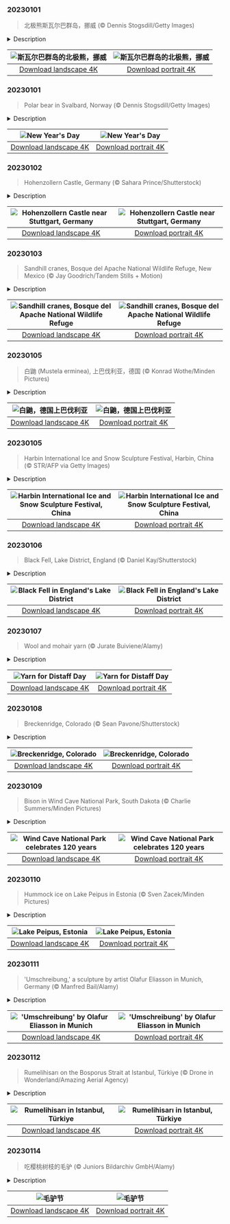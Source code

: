 

### 20230101

> 北极熊斯瓦尔巴群岛，挪威 (© Dennis Stogsdill/Getty Images)

<details>
<summary>Description</summary>

> 如果你计划在新年第一天跳进冰冷刺骨的湖泊或海湾，那么你就会明白我们今天为什么要展示这张拍摄于挪威斯瓦尔巴群岛的照片。世界各地的人们常常在新年第一天像北极熊一样跳进水里。无论他们是为了慈善、忏悔，还是为了惊世骇俗，这都是迎接新年第一天的最好的方式。当然，对于北极熊来说，这可没什么特别的，不过是它们每天的日常而已。
> 
> 
> 
> 

</details>

| ![斯瓦尔巴群岛的北极熊，挪威](https://cn.bing.com/th?id=OHR.NorwayNYD_ZH-CN7856439066_UHD.jpg&pid=hp&w=400&h=224&rs=1&c=4) | ![斯瓦尔巴群岛的北极熊，挪威](https://cn.bing.com/th?id=OHR.NorwayNYD_ZH-CN7856439066_1080x1920.jpg&pid=hp&w=155&h=315&rs=1&c=4) |
|:---------:|:---------:|
| [Download landscape 4K](https://cn.bing.com/th?id=OHR.NorwayNYD_ZH-CN7856439066_UHD.jpg) | [Download portrait 4K](https://cn.bing.com/th?id=OHR.NorwayNYD_ZH-CN7856439066_1080x1920.jpg) |

### 20230101

> Polar bear in Svalbard, Norway (© Dennis Stogsdill/Getty Images)

<details>
<summary>Description</summary>

> If your first scheduled activity of the day has ever involved intentionally jumping into an icy lake or a frigid bay, then you understand the relevance of today's image from the Svalbard Islands of Norway. Polar bear plunges, as these swims have come to be known, take place all over the world, often on New Year's Day. Whether people take the plunge for charity, penance, or shock value, there's no better way to put an exclamation point on the first day of the year. Of course, for actual polar bears, ice cold plunges are an everyday occurrence and won't elicit much more than a yawn.
> 
> 
> 
> 

</details>

| ![New Year's Day](https://cn.bing.com/th?id=OHR.NorwayNYD_EN-US3880728634_UHD.jpg&pid=hp&w=400&h=224&rs=1&c=4) | ![New Year's Day](https://cn.bing.com/th?id=OHR.NorwayNYD_EN-US3880728634_1080x1920.jpg&pid=hp&w=155&h=315&rs=1&c=4) |
|:---------:|:---------:|
| [Download landscape 4K](https://cn.bing.com/th?id=OHR.NorwayNYD_EN-US3880728634_UHD.jpg) | [Download portrait 4K](https://cn.bing.com/th?id=OHR.NorwayNYD_EN-US3880728634_1080x1920.jpg) |

### 20230102

> Hohenzollern Castle, Germany (© Sahara Prince/Shutterstock)

<details>
<summary>Description</summary>

> For the charming Hohenzollern Castle, the third time really was the charm. Constructed on the top of Hohenzollern Mountain in the 11th century, the castle was largely ruined by a 10-month siege in 1423, only to be rebuilt a few decades later. It then served as an important strategic stronghold before again falling into disrepair. In the 19th century, King Frederick William IV of Prussia, best remembered for his commitment to building great works across Germany, had a new castle built on the grounds, replacing almost all the 15th-century construction. Today, Hohenzollern Castle is an open-air museum that hosts more than 350,000 visitors per year, making it one of the most-visited castles in Germany.
> 
> 
> 
> 

</details>

| ![Hohenzollern Castle near Stuttgart, Germany](https://cn.bing.com/th?id=OHR.HohenzollernBurg_EN-US3949412118_UHD.jpg&pid=hp&w=400&h=224&rs=1&c=4) | ![Hohenzollern Castle near Stuttgart, Germany](https://cn.bing.com/th?id=OHR.HohenzollernBurg_EN-US3949412118_1080x1920.jpg&pid=hp&w=155&h=315&rs=1&c=4) |
|:---------:|:---------:|
| [Download landscape 4K](https://cn.bing.com/th?id=OHR.HohenzollernBurg_EN-US3949412118_UHD.jpg) | [Download portrait 4K](https://cn.bing.com/th?id=OHR.HohenzollernBurg_EN-US3949412118_1080x1920.jpg) |

### 20230103

> Sandhill cranes, Bosque del Apache National Wildlife Refuge, New Mexico (© Jay Goodrich/Tandem Stills + Motion)

<details>
<summary>Description</summary>

> Hey, don't judge. Migrating takes it out of you! Yes, these sandhill cranes are sleeping on their feet in the waters of the Bosque del Apache National Wildlife Refuge in southern New Mexico. The birds start arriving around Halloween each year, and as many as 10,000 of them will stay to rest and feed in local fields until February. What's on the menu? Well, sandhill cranes aren't picky; they'll eat whatever's available, from plants and grains, to insects, snails, and even snakes. And they have plenty of avian company at this beautiful refuge each winter—whooping cranes, ducks, and snow geese from as far away as Alaska and Siberia also count Bosque del Apache as a favorite resting spot before heading north to their breeding grounds when the days get warmer. Thankfully, there's plenty of room to spread their wings at the 57,000-acre refuge.
> 
> 
> 
> 

</details>

| ![Sandhill cranes, Bosque del Apache National Wildlife Refuge](https://cn.bing.com/th?id=OHR.SandhillSleeping_EN-US4023790571_UHD.jpg&pid=hp&w=400&h=224&rs=1&c=4) | ![Sandhill cranes, Bosque del Apache National Wildlife Refuge](https://cn.bing.com/th?id=OHR.SandhillSleeping_EN-US4023790571_1080x1920.jpg&pid=hp&w=155&h=315&rs=1&c=4) |
|:---------:|:---------:|
| [Download landscape 4K](https://cn.bing.com/th?id=OHR.SandhillSleeping_EN-US4023790571_UHD.jpg) | [Download portrait 4K](https://cn.bing.com/th?id=OHR.SandhillSleeping_EN-US4023790571_1080x1920.jpg) |

### 20230105

> 白鼬 (Mustela erminea), 上巴伐利亚，德国 (© Konrad Wothe/Minden Pictures)

<details>
<summary>Description</summary>

> 白鼬（Mustela erminea），又称欧亚白鼬、白令亚貂和貂，是一种原产于欧亚大陆和北美洲北部的鼬科动物。多栖息于沼泽、林地、农田，食肉动物，主食为鸟类和小型哺乳动物。白鼬是一种软萌可爱的动物，它的体长在170~330毫米，体重为25~116克，身材非常娇小。随着季节变化，白鼬的毛发颜色会发生变化。到了冬季，就像它的名字一样，会变为一身漂亮的纯白色皮毛，哦对了，尾巴尖还有一点点黑色，这是无冬历夏始终如一的。
> 
> 
> 
> 

</details>

| ![白鼬，德国上巴伐利亚](https://cn.bing.com/th?id=OHR.HermelinSchnee_ZH-CN8839783506_UHD.jpg&pid=hp&w=400&h=224&rs=1&c=4) | ![白鼬，德国上巴伐利亚](https://cn.bing.com/th?id=OHR.HermelinSchnee_ZH-CN8839783506_1080x1920.jpg&pid=hp&w=155&h=315&rs=1&c=4) |
|:---------:|:---------:|
| [Download landscape 4K](https://cn.bing.com/th?id=OHR.HermelinSchnee_ZH-CN8839783506_UHD.jpg) | [Download portrait 4K](https://cn.bing.com/th?id=OHR.HermelinSchnee_ZH-CN8839783506_1080x1920.jpg) |

### 20230105

> Harbin International Ice and Snow Sculpture Festival, Harbin, China (© STR/AFP via Getty Images)

<details>
<summary>Description</summary>

> The Harbin International Ice and Snow Sculpture Festival, in China's Heilongjiang province, begins today with all the spectacle and fanfare you'd expect from the world's largest festival of its kind. Big, bold, and beautiful, the event features more than 2,000 ice sculptures made from 240,000 cubic yards of ice collected by nearly a thousand workers from the nearby Songhua River. Many of the sculptures are illuminated with colored lights, creating a vibrant, glowing world of ice. It's estimated the colorful sights attract more than 18 million visitors each year. The event, which runs through late February, also features alpine skiing, cold water swimming in the aforementioned Songhua, as well as a festive ice lantern show.
> 
> 
> 
> 

</details>

| ![Harbin International Ice and Snow Sculpture Festival, China](https://cn.bing.com/th?id=OHR.HIISSF_EN-US4182845947_UHD.jpg&pid=hp&w=400&h=224&rs=1&c=4) | ![Harbin International Ice and Snow Sculpture Festival, China](https://cn.bing.com/th?id=OHR.HIISSF_EN-US4182845947_1080x1920.jpg&pid=hp&w=155&h=315&rs=1&c=4) |
|:---------:|:---------:|
| [Download landscape 4K](https://cn.bing.com/th?id=OHR.HIISSF_EN-US4182845947_UHD.jpg) | [Download portrait 4K](https://cn.bing.com/th?id=OHR.HIISSF_EN-US4182845947_1080x1920.jpg) |

### 20230106

> Black Fell, Lake District, England (© Daniel Kay/Shutterstock)

<details>
<summary>Description</summary>

> Today's lovely landscape requires a slight bit of explanation. We're at Black Fell, which can be found in the Lake District of England. The term 'fell' originates from the Old Norse term for mountain, but it mostly applies to high, barren areas and, in the Lake District specifically, the area was usually uncultivated and used for grazing. Black Fell, which is a little over 1,000 feet high, has some acclaim, having been mentioned in Alfred Wainwright's 'Pictorial Guide to the Lakeland Fells' as a prime viewing area. No matter which direction you gaze, you're sure to see something wonderful.
> 
> 
> 
> 

</details>

| ![Black Fell in England's Lake District](https://cn.bing.com/th?id=OHR.BlackFell_EN-US4276698070_UHD.jpg&pid=hp&w=400&h=224&rs=1&c=4) | ![Black Fell in England's Lake District](https://cn.bing.com/th?id=OHR.BlackFell_EN-US4276698070_1080x1920.jpg&pid=hp&w=155&h=315&rs=1&c=4) |
|:---------:|:---------:|
| [Download landscape 4K](https://cn.bing.com/th?id=OHR.BlackFell_EN-US4276698070_UHD.jpg) | [Download portrait 4K](https://cn.bing.com/th?id=OHR.BlackFell_EN-US4276698070_1080x1920.jpg) |

### 20230107

> Wool and mohair yarn (© Jurate Buiviene/Alamy)

<details>
<summary>Description</summary>

> We're showcasing gorgeous soft wool and mohair yarn because today is Distaff Day, a celebration that dates back to medieval times. Truth be told, we're not convinced that it's really cause for celebration, since it marked women's return to spinning work after Christmas, following 12 blissful, chore-free days.
> 
> The distaff is a tool that predates the invention of the spinning wheel. It holds wool neatly in place before it's spun on the spindle. Distaff Day symbolizes women's vital role in producing textiles for their communities and, just like the distaff, keeping everything in order and running smoothly.
> 
> 

</details>

| ![Yarn for Distaff Day](https://cn.bing.com/th?id=OHR.Mohair_EN-US4379797092_UHD.jpg&pid=hp&w=400&h=224&rs=1&c=4) | ![Yarn for Distaff Day](https://cn.bing.com/th?id=OHR.Mohair_EN-US4379797092_1080x1920.jpg&pid=hp&w=155&h=315&rs=1&c=4) |
|:---------:|:---------:|
| [Download landscape 4K](https://cn.bing.com/th?id=OHR.Mohair_EN-US4379797092_UHD.jpg) | [Download portrait 4K](https://cn.bing.com/th?id=OHR.Mohair_EN-US4379797092_1080x1920.jpg) |

### 20230108

> Breckenridge, Colorado (© Sean Pavone/Shutterstock)

<details>
<summary>Description</summary>

> Gold mining put this Rocky Mountain town on the map in the 1860s, but today the real gold is the powdery snow that falls liberally on the slopes that surround the town. Breckenridge is one of Colorado's premier ski and snowboard destinations. The resort has 35 lifts servicing five peaks and 2,900 acres of terrain. The visitors—who also arrive in the summer to fish, cycle, and paddle—easily outnumber the 5,000 residents of this quaint village. The gold mines have long shut down, apart from hosting visits from tourists. The enduring value of Breckenridge is its natural beauty.
> 
> 
> 
> 

</details>

| ![Breckenridge, Colorado](https://cn.bing.com/th?id=OHR.Breckenridge_EN-US4460042968_UHD.jpg&pid=hp&w=400&h=224&rs=1&c=4) | ![Breckenridge, Colorado](https://cn.bing.com/th?id=OHR.Breckenridge_EN-US4460042968_1080x1920.jpg&pid=hp&w=155&h=315&rs=1&c=4) |
|:---------:|:---------:|
| [Download landscape 4K](https://cn.bing.com/th?id=OHR.Breckenridge_EN-US4460042968_UHD.jpg) | [Download portrait 4K](https://cn.bing.com/th?id=OHR.Breckenridge_EN-US4460042968_1080x1920.jpg) |

### 20230109

> Bison in Wind Cave National Park, South Dakota (© Charlie Summers/Minden Pictures)

<details>
<summary>Description</summary>

> Between the more famous national parks of Yellowstone and the Badlands lies Wind Cave National Park in South Dakota. Established 120 years ago, this national park is home to one of only four wild herds of genetically pure bison in North America. The two in our image are the descendants of 20 bison saved from slaughter by conservationists in the early 1900s. At the time, fewer than 1,000 wild bison were left alive out of a population that once numbered 50 million. Above ground, the park is the largest grass prairie in the country. Below ground lies one of the most extensive cave systems in the world. As the weather above changes, air flows into and out of the caves creating the wind for which the park was named.
> 
> 
> 
> 

</details>

| ![Wind Cave National Park celebrates 120 years](https://cn.bing.com/th?id=OHR.BisonWindCave_EN-US4537340482_UHD.jpg&pid=hp&w=400&h=224&rs=1&c=4) | ![Wind Cave National Park celebrates 120 years](https://cn.bing.com/th?id=OHR.BisonWindCave_EN-US4537340482_1080x1920.jpg&pid=hp&w=155&h=315&rs=1&c=4) |
|:---------:|:---------:|
| [Download landscape 4K](https://cn.bing.com/th?id=OHR.BisonWindCave_EN-US4537340482_UHD.jpg) | [Download portrait 4K](https://cn.bing.com/th?id=OHR.BisonWindCave_EN-US4537340482_1080x1920.jpg) |

### 20230110

> Hummock ice on Lake Peipus in Estonia (© Sven Zacek/Minden Pictures)

<details>
<summary>Description</summary>

> Lake Peipus, the fifth-largest lake in Europe, dates back hundreds of millions of years to the Paleozoic Era and is known for its sand dunes, which can 'sing' when the wind blows just right. In the winter the frozen lake surface may feature ice hummocks, as seen in this image. The hummocks are caused by slow, uneven pressure in the ice pack.
> 
> 
> 
> 

</details>

| ![Lake Peipus, Estonia](https://cn.bing.com/th?id=OHR.HummockIce_EN-US4606231645_UHD.jpg&pid=hp&w=400&h=224&rs=1&c=4) | ![Lake Peipus, Estonia](https://cn.bing.com/th?id=OHR.HummockIce_EN-US4606231645_1080x1920.jpg&pid=hp&w=155&h=315&rs=1&c=4) |
|:---------:|:---------:|
| [Download landscape 4K](https://cn.bing.com/th?id=OHR.HummockIce_EN-US4606231645_UHD.jpg) | [Download portrait 4K](https://cn.bing.com/th?id=OHR.HummockIce_EN-US4606231645_1080x1920.jpg) |

### 20230111

> 'Umschreibung,' a sculpture by artist Olafur Eliasson in Munich, Germany (© Manfred Bail/Alamy)

<details>
<summary>Description</summary>

> Making a New Year's resolution to boost your fitness? Let us present National Take the Stairs Day. (You're welcome.) The annual event began informally in 2016 and was later adopted by the American Lung Association. It's an ingenious way to nudge people to exercise—most of us encounter stairs during our day, so there's really no excuse. Climbing stairs is a low-impact activity that raises your heart rate and burns calories.
> 
> Of course, you may not have access to a cool, curly staircase like this beauty, which is actually a sculpture rather than a conduit. 'Umschreibung' is tucked away in an office building complex in Munich's Schwanthalerhöhe district. Creator Olafur Eliasson says he intended the sculpture—known locally as 'The Stairway to Heaven'—to convey 'movement without destination, a space defined by motion rather than walls.' Mission accomplished.
> 
> 

</details>

| !['Umschreibung' by Olafur Eliasson in Munich](https://cn.bing.com/th?id=OHR.Umschreibung_EN-US4693850900_UHD.jpg&pid=hp&w=400&h=224&rs=1&c=4) | !['Umschreibung' by Olafur Eliasson in Munich](https://cn.bing.com/th?id=OHR.Umschreibung_EN-US4693850900_1080x1920.jpg&pid=hp&w=155&h=315&rs=1&c=4) |
|:---------:|:---------:|
| [Download landscape 4K](https://cn.bing.com/th?id=OHR.Umschreibung_EN-US4693850900_UHD.jpg) | [Download portrait 4K](https://cn.bing.com/th?id=OHR.Umschreibung_EN-US4693850900_1080x1920.jpg) |

### 20230112

> Rumelihisarı on the Bosporus Strait at Istanbul, Türkiye (© Drone in Wonderland/Amazing Aerial Agency)

<details>
<summary>Description</summary>

> Though Türkiye usually lives up to expectations as a warm Mediterranean country, snow occasionally falls here. This winter dusting of Istanbul, Türkiye's largest city, brings into sharper focus the lines of Rumelihisarı in the center of our image. The structure, also known as Rumeli Fortress, was built in the 15th century by an Ottoman sultan as a way to choke naval traffic through the narrow Bosporus Strait. The Bosporus connects the Sea of Marmara to the Black Sea, separating Istanbul into what are often referred to as its 'European side' and 'Asian side.' Today, the fortress isn't used to fire upon ships but serves as a museum and concert venue. While the place has changed over the centuries, the killer view hasn't.
> 
> 
> 
> 

</details>

| ![Rumelihisarı in Istanbul, Türkiye](https://cn.bing.com/th?id=OHR.RumeliHisari_EN-US4800002879_UHD.jpg&pid=hp&w=400&h=224&rs=1&c=4) | ![Rumelihisarı in Istanbul, Türkiye](https://cn.bing.com/th?id=OHR.RumeliHisari_EN-US4800002879_1080x1920.jpg&pid=hp&w=155&h=315&rs=1&c=4) |
|:---------:|:---------:|
| [Download landscape 4K](https://cn.bing.com/th?id=OHR.RumeliHisari_EN-US4800002879_UHD.jpg) | [Download portrait 4K](https://cn.bing.com/th?id=OHR.RumeliHisari_EN-US4800002879_1080x1920.jpg) |

### 20230114

> 吃樱桃树枝的毛驴 (© Juniors Bildarchiv GmbH/Alamy)

<details>
<summary>Description</summary>

> 照片里这头正在吃樱桃树叶的毛驴可能不知道：今天曾是它们的节日。不过，我们认为任何一天都是赞美驴子的好日子。驴子已经为人类背负重担超过7000年，所以让我们给它们一些关爱吧。如今，全世界有4000多万头驴仍在负重前行，仅仅中国就有1100万头。
> 
> 中世纪的基督徒把1月14日作为毛驴节，以此铭记毛驴在圣经故事当中的重要作用：约瑟夫带着圣母玛利亚及新生的小耶稣进入埃及时，玛利亚就是抱着小耶稣骑着驴。但这个节日到15世纪就不再流行了。
> 
> 

</details>

| ![毛驴节](https://cn.bing.com/th?id=OHR.DonkeyFeast_ZH-CN5880627132_UHD.jpg&pid=hp&w=400&h=224&rs=1&c=4) | ![毛驴节](https://cn.bing.com/th?id=OHR.DonkeyFeast_ZH-CN5880627132_1080x1920.jpg&pid=hp&w=155&h=315&rs=1&c=4) |
|:---------:|:---------:|
| [Download landscape 4K](https://cn.bing.com/th?id=OHR.DonkeyFeast_ZH-CN5880627132_UHD.jpg) | [Download portrait 4K](https://cn.bing.com/th?id=OHR.DonkeyFeast_ZH-CN5880627132_1080x1920.jpg) |